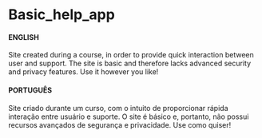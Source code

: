 # Basic_help_app

#### ENGLISH
Site created during a course, in order to provide quick interaction between user and support.
The site is basic and therefore lacks advanced security and privacy features.
Use it however you like!


#### PORTUGUÊS
Site criado durante um curso, com o intuito de proporcionar rápida interação entre usuário e suporte.
O site é básico e, portanto, não possui recursos avançados de segurança e privacidade.
Use como quiser!
